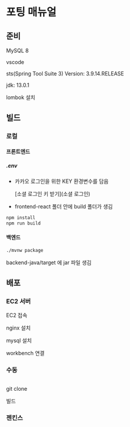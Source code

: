# 포팅 매뉴얼

## 준비

MySQL 8

vscode

sts(Spring Tool Suite 3) Version: 3.9.14.RELEASE

jdk: 13.0.1

lombok 설치



## 빌드

### 로컬

#### 프론트엔드

##### .env

- 카카오 로그인을 위한 KEY 환경변수를 담음

  [소셜 로그인 키 받기](소셜 로그인)

- frontend-react 폴더 안에 build 폴더가 생김

```bash
npm install
npm run build
```



#### 백엔드

```bash
./mvnw package
```

backend-java/target 에 jar 파일 생김



### 



## 배포

### EC2 서버

EC2 접속

nginx 설치

mysql 설치

workbench 연결



### 수동

```bash

```

git clone

빌드



### 젠킨스

